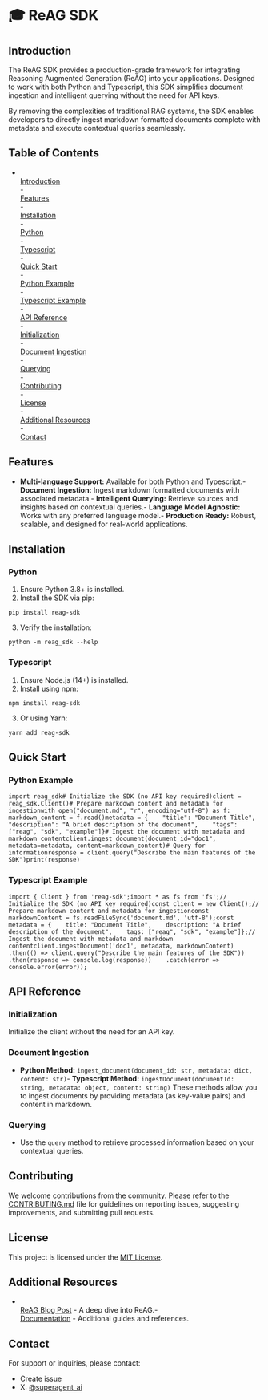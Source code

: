 # 🎓 ReAG SDK

## Introduction

The ReAG SDK provides a production-grade framework for integrating Reasoning Augmented Generation (ReAG) into your applications. Designed to work with both Python and Typescript, this SDK simplifies document ingestion and intelligent querying without the need for API keys.

By removing the complexities of traditional RAG systems, the SDK enables developers to directly ingest markdown formatted documents complete with metadata and execute contextual queries seamlessly.

## Table of Contents
- <br>[Introduction](#introduction)<br>- <br>[Features](#features)<br>- <br>[Installation](#installation)<br>   - <br>[Python](#python)<br>   - <br>[Typescript](#typescript)<br>- <br>[Quick Start](#quick-start)<br>   - <br>[Python Example](#python-example)<br>   - <br>[Typescript Example](#typescript-example)<br>- <br>[API Reference](#api-reference)<br>   - <br>[Initialization](#initialization)<br>   - <br>[Document Ingestion](#document-ingestion)<br>   - <br>[Querying](#querying)<br>- <br>[Contributing](#contributing)<br>- <br>[License](#license)<br>- <br>[Additional Resources](#additional-resources)<br>- <br>[Contact](#contact)<br>
## Features
- **Multi-language Support:** Available for both Python and Typescript.- **Document Ingestion:** Ingest markdown formatted documents with associated metadata.- **Intelligent Querying:** Retrieve sources and insights based on contextual queries.- **Language Model Agnostic:** Works with any preferred language model.- **Production Ready:** Robust, scalable, and designed for real-world applications.
## Installation

### Python
1. Ensure Python 3.8+ is installed.
2. Install the SDK via pip:

```
pip install reag-sdk
```
3. Verify the installation:

```
python -m reag_sdk --help
```

### Typescript
1. Ensure Node.js (14+) is installed.
2. Install using npm:

```
npm install reag-sdk
```
3. Or using Yarn:

```
yarn add reag-sdk
```

## Quick Start

### Python Example

```
import reag_sdk# Initialize the SDK (no API key required)client = reag_sdk.Client()# Prepare markdown content and metadata for ingestionwith open("document.md", "r", encoding="utf-8") as f:    markdown_content = f.read()metadata = {    "title": "Document Title",    "description": "A brief description of the document",    "tags": ["reag", "sdk", "example"]}# Ingest the document with metadata and markdown contentclient.ingest_document(document_id="doc1", metadata=metadata, content=markdown_content)# Query for informationresponse = client.query("Describe the main features of the SDK")print(response)
```

### Typescript Example

```
import { Client } from 'reag-sdk';import * as fs from 'fs';// Initialize the SDK (no API key required)const client = new Client();// Prepare markdown content and metadata for ingestionconst markdownContent = fs.readFileSync('document.md', 'utf-8');const metadata = {    title: "Document Title",    description: "A brief description of the document",    tags: ["reag", "sdk", "example"]};// Ingest the document with metadata and markdown contentclient.ingestDocument('doc1', metadata, markdownContent)    .then(() => client.query("Describe the main features of the SDK"))    .then(response => console.log(response))    .catch(error => console.error(error));
```

## API Reference

### Initialization

Initialize the client without the need for an API key.

### Document Ingestion
- **Python Method:** `ingest_document(document_id: str, metadata: dict, content: str)`- **Typescript Method:** `ingestDocument(documentId: string, metadata: object, content: string)`
These methods allow you to ingest documents by providing metadata (as key-value pairs) and content in markdown.

### Querying
- Use the `query` method to retrieve processed information based on your contextual queries.
## Contributing

We welcome contributions from the community. Please refer to the [CONTRIBUTING.md](CONTRIBUTING.md) file for guidelines on reporting issues, suggesting improvements, and submitting pull requests.

## License

This project is licensed under the [MIT License](LICENSE).

## Additional Resources
- <br>[ReAG Blog Post](https://www.superagent.sh/blog/reag-reasoning-augmented-generation) - A deep dive into ReAG.- <br>[Documentation](https://your-docs-url.com) - Additional guides and references.
## Contact

For support or inquiries, please contact:
- Create issue
- X: [@superagent_ai](https://x.com/superagent_ai)<br>
